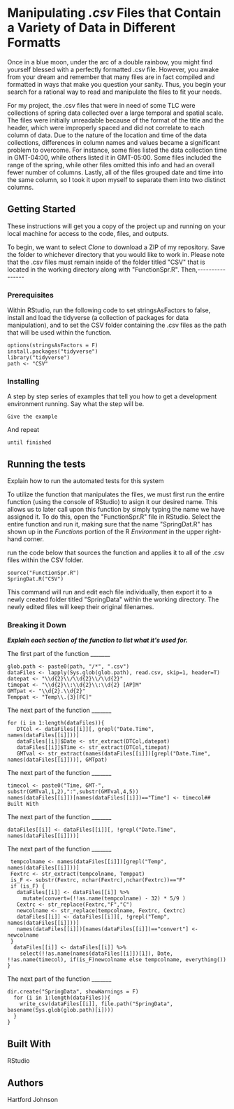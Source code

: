 # Manipulating _.csv_ Files that Contain a Variety of Data in Different Formatts 


Once in a blue moon, under the arc of a double rainbow, you might find yourself blessed with a perfectly formatted .csv file. However, you awake from your dream and remember that many files are in fact compiled and formatted in ways that make you question your sanity. Thus, you begin your search for a rational way to read and manipulate the files to fit your needs.

For my project, the .csv files that were in need of some TLC were collections of spring data collected over a large temporal and spatial scale. The files were initially unreadable because of the format of the title and the header, which were improperly spaced and did not correlate to each column of data. Due to the nature of the location and time of the data collections, differences in column names and values became a significant problem to overcome. For instance, some files listed the data collection time in GMT-04:00, while others listed it in GMT-05:00. Some files included the range of the spring, while other files omitted this info and had an overall fewer number of columns. Lastly, all of the files grouped date and time into the same column, so I took it upon myself to separate them into two distinct columns. 


## Getting Started

These instructions will get you a copy of the project up and running on your local machine for access to the code, files, and outputs.

To begin, we want to select _Clone_ to download a ZIP of my repository. Save the folder to whichever directory that you would like to work in. Please note that the .csv files must remain inside of the folder titled "CSV" that is located in the working directory along with "FunctionSpr.R". Then,---------------- 

### Prerequisites

Within RStudio, run the following code to set stringsAsFactors to false, install and load the tidyverse (a collection of packages for data manipulation), and to set the CSV folder containing the .csv files as the path that will be used within the function. 
```
options(stringsAsFactors = F)
install.packages("tidyverse")
library("tidyverse")
path <- "CSV"
```

### Installing

A step by step series of examples that tell you how to get a development environment running. 
Say what the step will be. 
```
Give the example
```
And repeat
```
until finished
```

## Running the tests

Explain how to run the automated tests for this system

To utilize the function that manipulates the files, we must first run the entire function (using the console of RStudio) to asign it our desired name. This allows us to later call upon this function by simply typing the name we have assigned it. To do this, open the "FunctionSpr.R" file in RStudio. Select the entire function and run it, making sure that the name "SpringDat.R" has shown up in the _Functions_ portion of the R _Environment_ in the upper right-hand corner. 

run the code below that sources the function and applies it to all of the .csv files within the CSV folder.
```
source("FunctionSpr.R")
SpringDat.R("CSV")
```
This command will run and edit each file individually, then export it to a newly created folder titled "SpringData" within the working directory. The newly edited files will keep their original filenames.

### Breaking it Down

_____Explain each section of the function to list what it's used for._____

The first part of the function _______
```
glob.path <- paste0(path, "/*", ".csv")
dataFiles <- lapply(Sys.glob(glob.path), read.csv, skip=1, header=T)
datepat <- "\\d{2}\\/\\d{2}\\/\\d{2}"
timepat <- "\\d{2}\\:\\d{2}\\:\\d{2} [AP]M"
GMTpat <- "\\d{2}.\\d{2}"
Temppat <- "Temp\\.{3}[FC]"
```
The next part of the function _______
```
for (i in 1:length(dataFiles)){
   DTCol <- dataFiles[[i]][, grepl("Date.Time", names(dataFiles[[i]]))]
   dataFiles[[i]]$Date <- str_extract(DTCol,datepat)
   dataFiles[[i]]$Time <- str_extract(DTCol,timepat)
   GMTval <- str_extract(names(dataFiles[[i]])[grepl("Date.Time", names(dataFiles[[i]]))], GMTpat)
```
The next part of the function _______
```
timecol <- paste0("Time, GMT-", substr(GMTval,1,2),":",substr(GMTval,4,5))
names(dataFiles[[i]])[names(dataFiles[[i]])=="Time"] <- timecol## Built With
```
The next part of the function _______
```
dataFiles[[i]] <- dataFiles[[i]][, !grepl("Date.Time", names(dataFiles[[i]]))]
```
The next part of the function _______
```
 tempcolname <- names(dataFiles[[i]])[grepl("Temp", names(dataFiles[[i]]))]
 Fextrc <- str_extract(tempcolname, Temppat)
 is_F <- substr(Fextrc, nchar(Fextrc),nchar(Fextrc))=="F"
 if (is_F) {
   dataFiles[[i]] <- dataFiles[[i]] %>% 
     mutate(convert=(!!as.name(tempcolname) - 32) * 5/9 )
   Cextrc <- str_replace(Fextrc,"F","C")
   newcolname <- str_replace(tempcolname, Fextrc, Cextrc)
   dataFiles[[i]] <- dataFiles[[i]][, !grepl("Temp", names(dataFiles[[i]]))]
   names(dataFiles[[i]])[names(dataFiles[[i]])=="convert"] <- newcolname
 }
  dataFiles[[i]] <- dataFiles[[i]] %>% 
    select(!!as.name(names(dataFiles[[i]])[1]), Date, !!as.name(timecol), if(is_F)newcolname else tempcolname, everything())
}
```
The next part of the function _______
```
dir.create("SpringData", showWarnings = F)
  for (i in 1:length(dataFiles)){
    write_csv(dataFiles[[i]], file.path("SpringData", basename(Sys.glob(glob.path)[i])))
  }
}
```
## Built With
RStudio


## Authors

Hartford Johnson
